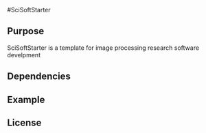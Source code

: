 #SciSoftStarter 
## Purpose
SciSoftStarter is a template for image processing research software develpment
## Dependencies
## Example
## License